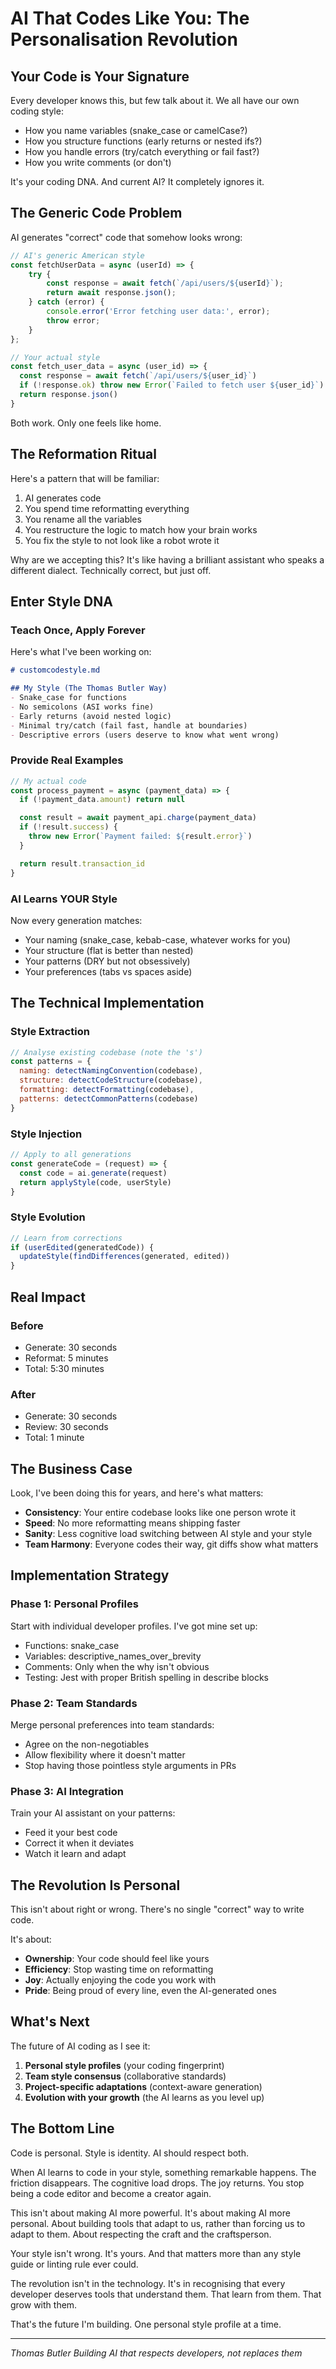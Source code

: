 # AI That Codes Like You: The Personalisation Revolution

## Your Code is Your Signature

Every developer knows this, but few talk about it. We all have our own coding style:
- How you name variables (snake_case or camelCase?)
- How you structure functions (early returns or nested ifs?)
- How you handle errors (try/catch everything or fail fast?)
- How you write comments (or don't)

It's your coding DNA. And current AI? It completely ignores it.

## The Generic Code Problem

AI generates "correct" code that somehow looks wrong:
```javascript
// AI's generic American style
const fetchUserData = async (userId) => {
    try {
        const response = await fetch(`/api/users/${userId}`);
        return await response.json();
    } catch (error) {
        console.error('Error fetching user data:', error);
        throw error;
    }
};

// Your actual style
const fetch_user_data = async (user_id) => {
  const response = await fetch(`/api/users/${user_id}`)
  if (!response.ok) throw new Error(`Failed to fetch user ${user_id}`)
  return response.json()
}
```

Both work. Only one feels like home.

## The Reformation Ritual

Here's a pattern that will be familiar:
1. AI generates code
2. You spend time reformatting everything
3. You rename all the variables
4. You restructure the logic to match how your brain works
5. You fix the style to not look like a robot wrote it

Why are we accepting this? It's like having a brilliant assistant who speaks a different dialect. Technically correct, but just off.

## Enter Style DNA

### Teach Once, Apply Forever

Here's what I've been working on:

```markdown
# customcodestyle.md

## My Style (The Thomas Butler Way)
- Snake_case for functions
- No semicolons (ASI works fine)
- Early returns (avoid nested logic)
- Minimal try/catch (fail fast, handle at boundaries)
- Descriptive errors (users deserve to know what went wrong)
```

### Provide Real Examples
```javascript
// My actual code
const process_payment = async (payment_data) => {
  if (!payment_data.amount) return null

  const result = await payment_api.charge(payment_data)
  if (!result.success) {
    throw new Error(`Payment failed: ${result.error}`)
  }

  return result.transaction_id
}
```

### AI Learns YOUR Style
Now every generation matches:
- Your naming (snake_case, kebab-case, whatever works for you)
- Your structure (flat is better than nested)
- Your patterns (DRY but not obsessively)
- Your preferences (tabs vs spaces aside)

## The Technical Implementation

### Style Extraction
```javascript
// Analyse existing codebase (note the 's')
const patterns = {
  naming: detectNamingConvention(codebase),
  structure: detectCodeStructure(codebase),
  formatting: detectFormatting(codebase),
  patterns: detectCommonPatterns(codebase)
}
```

### Style Injection
```javascript
// Apply to all generations
const generateCode = (request) => {
  const code = ai.generate(request)
  return applyStyle(code, userStyle)
}
```

### Style Evolution
```javascript
// Learn from corrections
if (userEdited(generatedCode)) {
  updateStyle(findDifferences(generated, edited))
}
```

## Real Impact

### Before
- Generate: 30 seconds
- Reformat: 5 minutes
- Total: 5:30 minutes

### After
- Generate: 30 seconds
- Review: 30 seconds
- Total: 1 minute

## The Business Case

Look, I've been doing this for years, and here's what matters:
- **Consistency**: Your entire codebase looks like one person wrote it
- **Speed**: No more reformatting means shipping faster
- **Sanity**: Less cognitive load switching between AI style and your style
- **Team Harmony**: Everyone codes their way, git diffs show what matters

## Implementation Strategy

### Phase 1: Personal Profiles
Start with individual developer profiles. I've got mine set up:
- Functions: snake_case
- Variables: descriptive_names_over_brevity
- Comments: Only when the why isn't obvious
- Testing: Jest with proper British spelling in describe blocks

### Phase 2: Team Standards
Merge personal preferences into team standards:
- Agree on the non-negotiables
- Allow flexibility where it doesn't matter
- Stop having those pointless style arguments in PRs

### Phase 3: AI Integration
Train your AI assistant on your patterns:
- Feed it your best code
- Correct it when it deviates
- Watch it learn and adapt

## The Revolution Is Personal

This isn't about right or wrong. There's no single "correct" way to write code.

It's about:
- **Ownership**: Your code should feel like yours
- **Efficiency**: Stop wasting time on reformatting
- **Joy**: Actually enjoying the code you work with
- **Pride**: Being proud of every line, even the AI-generated ones

## What's Next

The future of AI coding as I see it:
1. **Personal style profiles** (your coding fingerprint)
2. **Team style consensus** (collaborative standards)
3. **Project-specific adaptations** (context-aware generation)
4. **Evolution with your growth** (the AI learns as you level up)

## The Bottom Line

Code is personal. Style is identity. AI should respect both.

When AI learns to code in your style, something remarkable happens. The friction disappears. The cognitive load drops. The joy returns. You stop being a code editor and become a creator again.

This isn't about making AI more powerful. It's about making AI more personal. About building tools that adapt to us, rather than forcing us to adapt to them. About respecting the craft and the craftsperson.

Your style isn't wrong. It's yours. And that matters more than any style guide or linting rule ever could.

The revolution isn't in the technology. It's in recognising that every developer deserves tools that understand them. That learn from them. That grow with them.

That's the future I'm building. One personal style profile at a time.

---

*Thomas Butler*
*Building AI that respects developers, not replaces them*
